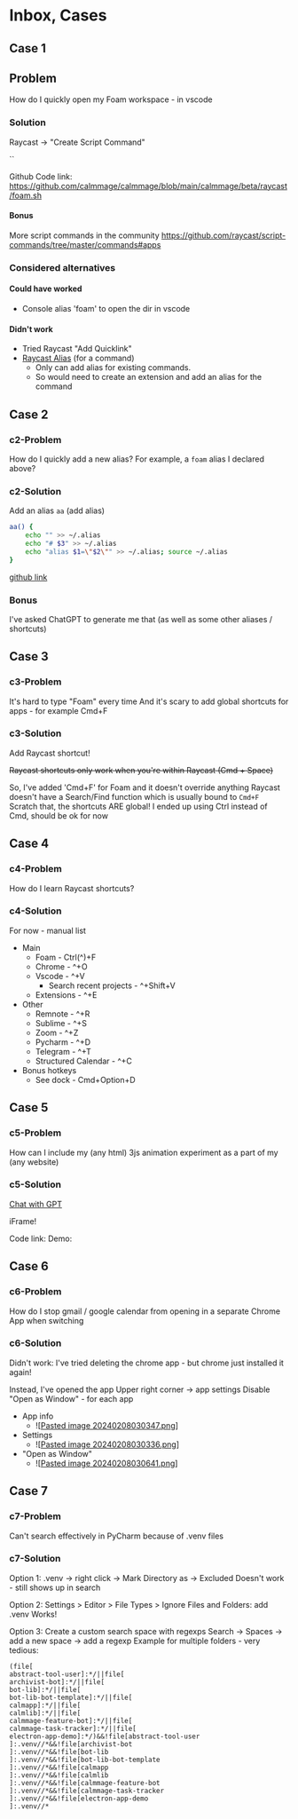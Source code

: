# Inbox, Cases

## Case 1

## Problem

How do I quickly open my Foam workspace - in vscode

### Solution

Raycast -> "Create Script Command"

``

Github Code link: https://github.com/calmmage/calmmage/blob/main/calmmage/beta/raycast/foam.sh

#### Bonus

More script commands in the community 
https://github.com/raycast/script-commands/tree/master/commands#apps

### Considered alternatives

#### Could have worked

- Console alias 'foam' to open the dir in vscode

#### Didn't work

- Tried Raycast "Add Quicklink"
- [Raycast Alias](https://manual.raycast.com/command-aliases-and-hotkeys) (for a command) 
  - Only can add alias for existing commands. 
  - So would need to create an extension and add an alias for the command

## Case 2

### c2-Problem

How do I quickly add a new alias?
For example, a `foam` alias I declared above?

### c2-Solution

Add an alias `aa` (add alias)

```bash
aa() {
    echo "" >> ~/.alias
    echo "# $3" >> ~/.alias
    echo "alias $1=\"$2\"" >> ~/.alias; source ~/.alias
}
```

[github link](https://github.com/calmmage/calmmage/blob/c1cf02c6a6e94a741b5adc339a087c4c5704cc83/calmmage/dev_env/resources/shell_profiles/.zshrc#L31-L35)

### Bonus

I've asked ChatGPT to generate me that (as well as some other aliases / shortcuts)

## Case 3

### c3-Problem

It's hard to type "Foam" every time
And it's scary to add global shortcuts for apps - for example Cmd+F

### c3-Solution

Add Raycast shortcut! 

~~Raycast shortcuts only work when you're within Raycast (Cmd + Space)~~

So, I've added 'Cmd+F' for Foam and it doesn't override anything
Raycast doesn't have a Search/Find function which is usually bound to `Cmd+F`
Scratch that, the shortcuts ARE global!
I ended up using Ctrl instead of Cmd, should be ok for now

## Case 4

### c4-Problem

How do I learn Raycast shortcuts?

### c4-Solution

For now - manual list

- Main
  - Foam - Ctrl(^)+F
  - Chrome - ^+O
  - Vscode - ^+V
    - Search recent projects - ^+Shift+V
  - Extensions - ^+E
- Other
  - Remnote - ^+R
  - Sublime - ^+S
  - Zoom - ^+Z
  - Pycharm - ^+D
  - Telegram - ^+T
  - Structured Calendar - ^+C
- Bonus hotkeys
  - See dock - Cmd+Option+D

## Case 5

### c5-Problem

How can I include my (any html) 3js animation experiment as a part of my (any website)

### c5-Solution

[Chat with GPT](https://chat.openai.com/share/d2fdbd06-2686-48b8-b821-9e43a9d912fd) 

iFrame!

Code link: 
Demo: 


## Case 6

### c6-Problem

How do I stop gmail / google calendar from opening in a separate Chrome App when switching

### c6-Solution

Didn't work: I've tried deleting the chrome app - but chrome just installed it again!

Instead, I've opened the app
Upper right corner -> app settings
Disable "Open as Window" - for each app
- App info
	- ![[Pasted image 20240208030347.png]]
- Settings
	- ![[Pasted image 20240208030336.png]]
- "Open as Window"
	- ![[Pasted image 20240208030641.png]]


[//begin]: # "Autogenerated link references for markdown compatibility"
[Pasted image 20240208030347.png]: <../attachments/Pasted image 20240208030347.png> "Pasted image 20240208030347.png"
[Pasted image 20240208030336.png]: <../attachments/Pasted image 20240208030336.png> "Pasted image 20240208030336.png"
[Pasted image 20240208030641.png]: <../attachments/Pasted image 20240208030641.png> "Pasted image 20240208030641.png"
[//end]: # "Autogenerated link references"

## Case 7

### c7-Problem

Can't search effectively in PyCharm because of .venv files

### c7-Solution

Option 1: .venv -> right click -> Mark Directory as -> Excluded
Doesn't work - still shows up in search

Option 2: Settings > Editor > File Types > Ignore Files and Folders: add .venv
Works!

Option 3: Create a custom search space with regexps
Search -> Spaces -> add a new space -> add a regexp
Example for multiple folders - very tedious:
```
(file[
abstract-tool-user]:*/||file[
archivist-bot]:*/||file[
bot-lib]:*/||file[
bot-lib-bot-template]:*/||file[
calmapp]:*/||file[
calmlib]:*/||file[
calmmage-feature-bot]:*/||file[
calmmage-task-tracker]:*/||file[
electron-app-demo]:*/)&&!file[abstract-tool-user
]:.venv//*&&!file[archivist-bot
]:.venv//*&&!file[bot-lib
]:.venv//*&&!file[bot-lib-bot-template
]:.venv//*&&!file[calmapp
]:.venv//*&&!file[calmlib
]:.venv//*&&!file[calmmage-feature-bot
]:.venv//*&&!file[calmmage-task-tracker
]:.venv//*&&!file[electron-app-demo
]:.venv//*
```
